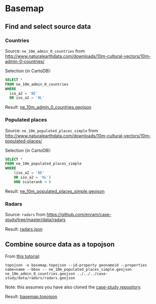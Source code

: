 # Basemap

## Find and select source data

### Countries

Source: `ne_10m_admin_0_countries` from http://www.naturalearthdata.com/downloads/10m-cultural-vectors/10m-admin-0-countries/

Selection (in CartoDB):

```SQL
SELECT * 
FROM ne_10m_admin_0_countries
WHERE
  iso_a2 = 'BE'
  OR iso_a2 = 'NL'
```

Result: [ne_10m_admin_0_countries.geojson](ne_10m_admin_0_countries.geojson)

### Populated places

Source: `ne_10m_populated_places_simple` from http://www.naturalearthdata.com/downloads/10m-cultural-vectors/10m-populated-places/

Selection (in CartoDB):

```SQL
SELECT * 
FROM ne_10m_populated_places_simple
WHERE
	(iso_a2 = 'BE'
	OR iso_a2 = 'NL')
	AND scalerank < 8
```

Result: [ne_10m_populated_places_simple.geojson](ne_10m_populated_places_simple.geojson)

### Radars

Source: `radars` from https://github.com/enram/case-study/tree/master/data/radars

Result: [radars.json](https://github.com/enram/case-study/blob/master/data/radars/radars.geojson)

## Combine source data as a topojson

From [this tutorial](http://bost.ocks.org/mike/map/#converting-data):

```
topojson -o basemap.topojson --id-property geonameid --properties name=name --bbox -- ne_10m_populated_places_simple.geojson ne_10m_admin_0_countries.geojson ../../../case-study/data/radars/radars.geojson
```

Note: this assumes you have also cloned the [case-study repository](https://github.com/enram/case-study).

Result: [basemap.topojson](basemap.topojson)
